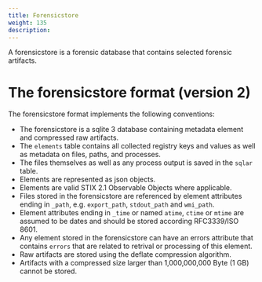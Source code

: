 ```yaml
---
title: Forensicstore
weight: 135
description:
---
```


A forensicstore is a forensic database that contains selected forensic artifacts.

# The forensicstore format (version 2)

The forensicstore format implements the following conventions:

<!-- TODO: appdata field, version field -->

- The forensicstore is a sqlite 3 database containing metadata element and
compressed raw artifacts.
- The `elements` table contains all collected registry keys and values as well as
metadata on files, paths, and processes.
- The files themselves as well as any process output is saved in the `sqlar` table.
- Elements are represented as json objects.
- Elements are valid STIX 2.1 Observable Objects where applicable.
- Files stored in the forensicstore are referenced by element attributes ending
in `_path`, e.g. `export_path`, `stdout_path` and `wmi_path`.
- Element attributes ending in `_time` or named `atime`, `ctime` or `mtime` are
assumed to be dates and should be stored according RFC3339/ISO 8601.
- Any element stored in the forensicstore can have an errors attribute that
contains `errors` that are related to retrival or processing of this element.
- Raw artifacts are stored using the deflate compression algorithm.
- Artifacts with a compressed size larger than 1,000,000,000 Byte (1 GB) cannot
be stored.
